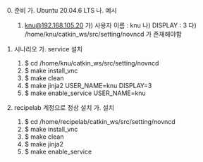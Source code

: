 0. 준비
  가. Ubuntu 20.04.6 LTS
  나. 예시
    1) knu@192.168.105.20
      가) 사용자 이름 : knu
      나) DISPLAY : 3
      다) /home/knu/catkin_ws/src/setting/novncd 가 존재해야함

1. 시나리오
  가. service 설치
    1) $ cd /home/knu/catkin_ws/src/setting/novncd
    2) $ make install_vnc
    3) $ make clean
    4) $ make jinja2 USER_NAME=knu DISPLAY=3
    5) $ make enable_service USER_NAME=knu

2. recipelab 계정으로 정상 설치
  가. 설치
    1) $ cd /home/recipelab/catkin_ws/src/setting/novncd
    2) $ make install_vnc
    3) $ make clean
    4) $ make jinja2
    5) $ make enable_service